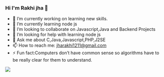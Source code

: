 ### Hi I'm Rakhi jha 👋

- 🔭 I’m currently working on learning new skills.
- 🌱 I’m currently learning node js
- 👯 I’m looking to collaborate on Javascript,Java and Backend Projects
- 🤔 I’m looking for help with learning node js
- 💬 Ask me about C,Java,Javascript,PHP,J2SE
- 📫 How to reach me: jharakhi1211@gmail.com
- ⚡ Fun fact:Computers don’t have common sense so algorithms have to be really clear for them to understand.


<img src="https://github-readme-stats.vercel.app/api?username=rakhi2207&&show_icons=true&title_color=ffffff&icon_color=bb2acf&text_color=daf7dc&bg_color=151515
">

